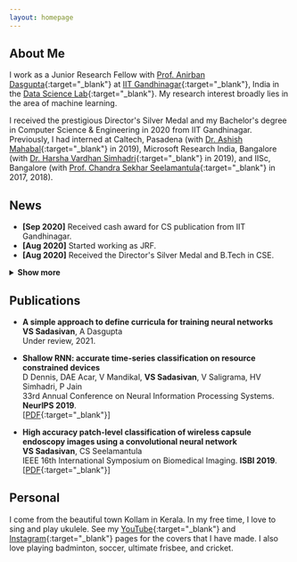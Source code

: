 ```yaml
---
layout: homepage
---
```


## About Me

I work as a Junior Research Fellow with [Prof. Anirban Dasgupta](https://sites.google.com/site/anirbandasgupta){:target="_blank"} at [IIT Gandhinagar](https://www.iitgn.ac.in/){:target="_blank"}, India in the [Data Science Lab](https://labs.iitgn.ac.in/datascience/){:target="_blank"}. My research interest broadly lies in the area of machine learning. 

I received the prestigious Director's Silver Medal and my Bachelor's degree in Computer Science & Engineering in 2020 from IIT Gandhinagar. Previously, I had interned at Caltech, Pasadena (with [Dr. Ashish Mahabal](https://sites.astro.caltech.edu/~aam/){:target="_blank"} in 2019), Microsoft Research India, Bangalore (with [Dr. Harsha Vardhan Simhadri](http://harsha-simhadri.org/){:target="_blank"} in 2019), and IISc, Bangalore (with [Prof. Chandra Sekhar Seelamantula](https://sites.google.com/site/chandrasekharseelamantula/){:target="_blank"} in 2017, 2018).  

## News

- **[Sep 2020]** Received cash award for CS publication from IIT Gandhinagar.
- **[Aug 2020]** Started working as JRF.
- **[Aug 2020]** Received the Director's Silver Medal and B.Tech in CSE.
<details>
<summary> <b> Show more </b> </summary>
<p>
<ul>
  <li><b>[Sep 2019]</b> Special mention for poster at UGRC 2019 at IIT Gandhinagar for work at Caltech.</li>
<li><b>[Sep 2019]</b> Work at MSR accepted at NeurIPS 2019.</li>
<li><b>[May 2019]</b> Started working as undergraduate research fellow at Caltech.</li>
<li><b>[Feb 2019]</b> Work at IISc accepted at IEEE ISBI 2019.</li>
<li><b>[Jan 2019]</b> Started working as research intern at MSR India.</li>
<li><b>[Nov 2018]</b> Received Caltech's SURF for summer 2019.</li>
<li><b>[May 2017]</b> Started working as research intern at IISc Bangalore.</li>
  </ul>
</p>
</details><p/>

## Publications

- **A simple approach to define curricula for training neural networks**
  <br>
  **VS Sadasivan**, A Dasgupta
  <br>
  Under review, 2021.
  <br>
  
- **Shallow RNN: accurate time-series classification on resource constrained devices**
  <br>
  D Dennis, DAE Acar, V Mandikal, **VS Sadasivan**, V Saligrama, HV Simhadri, P Jain
  <br>
  33rd Annual Conference on Neural Information Processing Systems. **NeurIPS 2019**.
  <br>
  [[PDF](http://papers.nips.cc/paper/9451-shallow-rnn-accurate-time-series-classification-on-resource-constrained-devices.pdf){:target="_blank"}]

- **High accuracy patch-level classification of wireless capsule endoscopy images using a convolutional neural network**
  <br>
  **VS Sadasivan**, CS Seelamantula
  <br>
  IEEE 16th International Symposium on Biomedical Imaging. **ISBI 2019**.
  <br>
  [[PDF](https://ieeexplore.ieee.org/abstract/document/8759324/){:target="_blank"}]

## Personal

I come from the beautiful town Kollam in Kerala. In my free time, I love to sing and play ukulele. See my [YouTube](https://www.youtube.com/channel/UCqtXUoA6m6mDXuoHyMy31PQ){:target="_blank"} and [Instagram](https://www.instagram.com/vinusankars/){:target="_blank"} pages for the covers that I have made. I also love playing badminton, soccer, ultimate frisbee, and cricket. 
